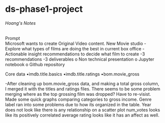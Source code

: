 # ds-phase1-project



###### Hoang's Notes
Prompt   
Microsoft wants to create Original Video content. New Movie studio
    -Explore what types of films are doing the best in current box office
    -Actionable insight recommendations to decide what film to create
    -3 recommendations
    -3 deliverables
        o	Non technical presentation
        o	Jupyter notebook
        o	Github repository
        
Core data 
    •imdb.title.basics
    •imdb.title.ratings
    •bom.movie_gross

-After cleaning up bom.movie_gross data, and making a total gross column, I merged it with the titles and ratings files. There seems to be some problem merging where as the top grossing film was dropped? Have to re-visist. Made some quick graphs comparing categories to gross income. 
    Genre label ran into some problems due to how its organized in the table. 
    Year does not look like there is any relationship on a scatter plot
    num_votes looks like its positively correlated
    average rating looks like it has an affect as well.
    

